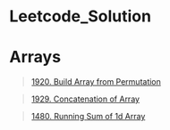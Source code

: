# Leetcode_Solution

# Arrays

> [1920. Build Array from Permutation](https://leetcode.com/problems/build-array-from-permutation/)

> [1929. Concatenation of Array](https://leetcode.com/problems/concatenation-of-array/)

> [1480. Running Sum of 1d Array](https://leetcode.com/problems/running-sum-of-1d-array/)

>